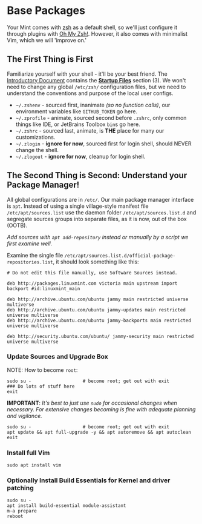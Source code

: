 # Base Packages

Your Mint comes with [zsh](https://www.zsh.org/ "Welcome to Zsh") as a default shell, so we'll just configure it through plugins with [Oh My Zsh!](https://ohmyz.sh/ "Unleash your terminal like never before."). However, it also comes with minimalist Vim, which we will 'improve on.'

## The First Thing is First

Familiarize yourself with your shell - it'll be your best friend. The [Introductory Document](https://zsh.sourceforge.io/Intro/intro_toc.html "An Introduction to the Z Shell") contains the [**Startup Files**](https://zsh.sourceforge.io/Intro/intro_3.html#SEC3 "Z Shell Startup Files") section (3). We won't need to change any global `/etc/zsh/` configuration files, but we need to understand the conventions and purpose of the local user configs.

- `~/.zshenv` - sourced first, inanimate _(so no function calls)_, our environment variables like `GITHUB_TOKEN` go here.
- `~/.zprofile` - animate, sourced second before `.zshrc`, only common things like IDE, or JetBrains Toolbox `bin`s go here.
- `~/.zshrc` - sourced last, animate, is **THE** place for many our customizations.
- `~/.zlogin` - **ignore for now**, sourced first for login shell, should NEVER change the shell.
- `~/.zlogout` - **ignore for now**, cleanup for login shell.

## The Second Thing is Second: Understand your Package Manager!

All global configurations are in `/etc/`. Our main package manager interface is `apt`.  Instead of using a single village-style manifest file `/etc/apt/sources.list` use the daemon folder `/etc/apt/sources.list.d` and segregate sources groups into separate files, as it is now, out of the box (OOTB). 

_Add sources with `apt add-repository` instead or manually by a script we first examine well._

Examine the single file `/etc/apt/sources.list.d/official-package-repositories.list`, it should look something like this:


```
# Do not edit this file manually, use Software Sources instead.

deb http://packages.linuxmint.com victoria main upstream import backport #id:linuxmint_main

deb http://archive.ubuntu.com/ubuntu jammy main restricted universe multiverse
deb http://archive.ubuntu.com/ubuntu jammy-updates main restricted universe multiverse
deb http://archive.ubuntu.com/ubuntu jammy-backports main restricted universe multiverse

deb http://security.ubuntu.com/ubuntu/ jammy-security main restricted universe multiverse
```

### Update Sources and Upgrade Box

NOTE: How to become `root`:
```shell
sudo su -                   # become root; get out with exit
### Do lots of stuff here
exit
```

**IMPORTANT**: _It's best to just use `sudo` for occasional changes when necessary. For extensive changes becoming is fine with adequate planning and vigilance._

```shell
sudo su -                   # become root; get out with exit
apt update && apt full-upgrade -y && apt autoremove && apt autoclean
exit
```

### Install full Vim

```shell
sudo apt install vim
```

### Optionally Install Build Essentials for Kernel and driver patching

```shell
sudo su -
apt install build-essential module-assistant
m-a prepare
reboot
```